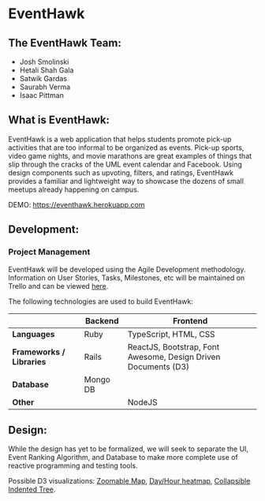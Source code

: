 # EventHawk

## The EventHawk Team:
* Josh Smolinski
* Hetali Shah Gala
* Satwik Gardas
* Saurabh Verma
* Isaac Pittman

## What is EventHawk:

EventHawk is a web application that helps students promote pick-up activities that are too informal to be organized as events. Pick-up sports, video game nights, and movie marathons are great examples of things that slip through the cracks of the UML event calendar and Facebook. Using design components such as upvoting, filters, and ratings, EventHawk provides a familiar and lightweight way to showcase the dozens of small meetups already happening on campus.

DEMO: https://eventhawk.herokuapp.com

## Development:

### Project Management

EventHawk will be developed using the Agile Development methodology. Information on User Stories, Tasks, Milestones, etc will be maintained on Trello and can be viewed [here](https://trello.com/b/2QY2nsVj/eventhawk). 

The following technologies are used to build EventHawk:

| | Backend | Frontend |
| --- | --- | --- |
| **Languages** | Ruby | TypeScript, HTML, CSS |
| **Frameworks / Libraries** | Rails | ReactJS, Bootstrap, Font Awesome, Design Driven Documents (D3) |
| **Database** | Mongo DB ||
| **Other** | | NodeJS |

## Design:

While the design has yet to be formalized, we will seek to separate the UI, Event Ranking Algorithm, and Database to make more complete use of reactive programming and testing tools.

Possible D3 visualizations: [Zoomable Map](https://bl.ocks.org/mbostock/2206590), [Day/Hour heatmap](http://bl.ocks.org/tjdecke/5558084), [Collapsible Indented Tree](https://bl.ocks.org/mbostock/1093025).
